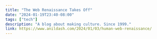 ```yaml
---
title: "The Web Renaissance Takes Off"
date: "2024-01-19T23:40-08:00"
tags: ["tech"]
description: "A blog about making culture. Since 1999."
link: https://www.anildash.com/2024/01/03/human-web-renaissance/
---
```

